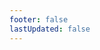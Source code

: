 ```yaml
---
footer: false
lastUpdated: false
---
```


<chat-gpt />

<script setup>
import ChatGpt from './gptApi.vue'
</script>
